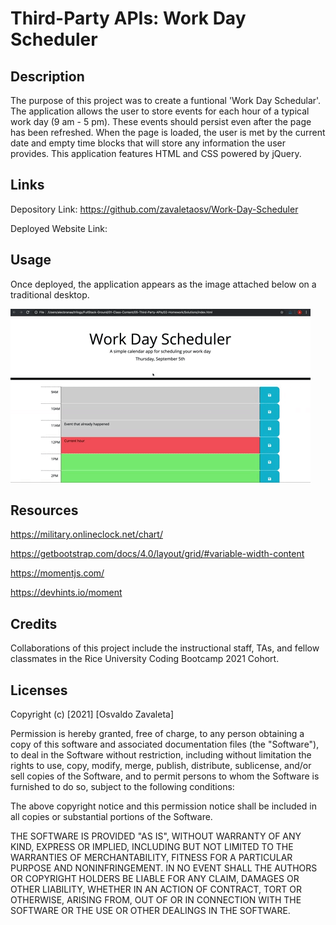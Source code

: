 # Third-Party APIs: Work Day Scheduler
## Description

The purpose of this project was to create a funtional 'Work Day Schedular'. The application allows the user to store events for each hour of a typical work day (9 am - 5 pm). These events should persist even after the page has been refreshed. When the page is loaded, the user is met by the current date and empty time blocks that will store any information the user provides. This application features HTML and CSS powered by jQuery.

## Links

Depository Link: https://github.com/zavaletaosv/Work-Day-Scheduler

Deployed Website Link: 
## Usage

Once deployed, the application appears as the image attached below on a traditional desktop.

<img
src = "./Assets/planner.gif"
alt = "A gif of the Work Day Scheduler is shown" />


## Resources

https://military.onlineclock.net/chart/

https://getbootstrap.com/docs/4.0/layout/grid/#variable-width-content

https://momentjs.com/

https://devhints.io/moment

## Credits

Collaborations of this project include the instructional staff, TAs, and fellow classmates in the Rice University Coding Bootcamp 2021 Cohort.

## Licenses

Copyright (c) [2021] [Osvaldo Zavaleta]

Permission is hereby granted, free of charge, to any person obtaining a copy of this software and associated documentation files (the "Software"), to deal in the Software without restriction, including without limitation the rights to use, copy, modify, merge, publish, distribute, sublicense, and/or sell copies of the Software, and to permit persons to whom the Software is furnished to do so, subject to the following conditions:

The above copyright notice and this permission notice shall be included in all copies or substantial portions of the Software.

THE SOFTWARE IS PROVIDED "AS IS", WITHOUT WARRANTY OF ANY KIND, EXPRESS OR IMPLIED, INCLUDING BUT NOT LIMITED TO THE WARRANTIES OF MERCHANTABILITY, FITNESS FOR A PARTICULAR PURPOSE AND NONINFRINGEMENT. IN NO EVENT SHALL THE AUTHORS OR COPYRIGHT HOLDERS BE LIABLE FOR ANY CLAIM, DAMAGES OR OTHER LIABILITY, WHETHER IN AN ACTION OF CONTRACT, TORT OR OTHERWISE, ARISING FROM, OUT OF OR IN CONNECTION WITH THE SOFTWARE OR THE USE OR OTHER DEALINGS IN THE SOFTWARE.